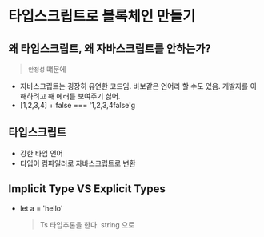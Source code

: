 # 타입스크립트로 블록체인 만들기

## 왜 타입스크립트, 왜 자바스크립트를 안하는가?

> `안정성` 떄문에

-   자바스크립트는 굉장히 유연한 코드임. 바보같은 언어라 할 수도 있음. 개발자를 이해하려고 해 에러를 보여주기 싫어.
-   [1,2,3,4] + false === '1,2,3,4false'g

## 타입스크립트

-   강한 타입 언어
-   타입이 컴파일러로 자바스크립트로 변환

## Implicit Type VS Explicit Types

-   let a = 'hello'
    > Ts 타입추론을 한다. string 으로
